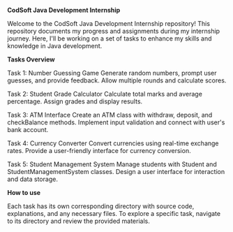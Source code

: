 **CodSoft Java Development Internship**


Welcome to the CodSoft Java Development Internship repository! This repository documents my progress and assignments during my internship journey. Here, I'll be working on a set of tasks to enhance my skills and knowledge in Java development.

**Tasks Overview**

Task 1: Number Guessing Game
Generate random numbers, prompt user guesses, and provide feedback.
Allow multiple rounds and calculate scores.

Task 2: Student Grade Calculator
Calculate total marks and average percentage.
Assign grades and display results.

Task 3: ATM Interface
Create an ATM class with withdraw, deposit, and checkBalance methods.
Implement input validation and connect with user's bank account.

Task 4: Currency Converter
Convert currencies using real-time exchange rates.
Provide a user-friendly interface for currency conversion.

Task 5: Student Management System
Manage students with Student and StudentManagementSystem classes.
Design a user interface for interaction and data storage.

**How to use**

Each task has its own corresponding directory with source code, explanations, and any necessary files. To explore a specific task, navigate to its directory and review the provided materials.
